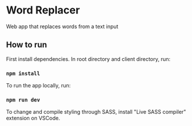 # Word Replacer

Web app that replaces words from a text input

## How to run

First install dependencies.
In root directory and client directory, run:

### `npm install`

To run the app locally, run:

### `npm run dev`

To change and compile styling through SASS, install "Live SASS compiler" extension on VSCode.
